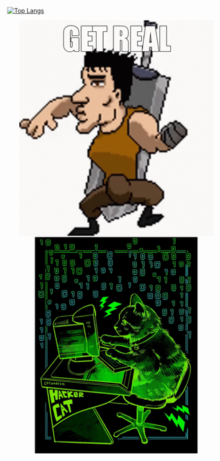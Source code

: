 [![Top Langs](https://github-readme-stats.vercel.app/api/top-langs/?username=AlanAcosta460&langs_count=9&layout=compact&theme=transparent)](https://github.com/anuraghazra/github-readme-stats)
<p align="center">
  <img src="get-real.gif" alt="animated" />
  <img src="hackerCat.jpg" alt="image" height="500"/>
</p>
